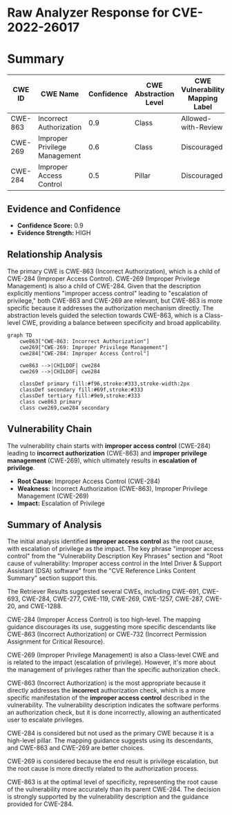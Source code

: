 # Raw Analyzer Response for CVE-2022-26017

# Summary
| CWE ID | CWE Name | Confidence | CWE Abstraction Level | CWE Vulnerability Mapping Label | CWE-Vulnerability Mapping Notes |
|---|---|---|---|---|---|
| CWE-863 | Incorrect Authorization | 0.9 | Class | Allowed-with-Review | Primary CWE |
| CWE-269 | Improper Privilege Management | 0.6 | Class | Discouraged | Secondary CWE |
| CWE-284 | Improper Access Control | 0.5 | Pillar | Discouraged | Secondary CWE |

## Evidence and Confidence

*   **Confidence Score:** 0.9
*   **Evidence Strength:** HIGH

## Relationship Analysis
The primary CWE is CWE-863 (Incorrect Authorization), which is a child of CWE-284 (Improper Access Control). CWE-269 (Improper Privilege Management) is also a child of CWE-284. Given that the description explicitly mentions "improper access control" leading to "escalation of privilege," both CWE-863 and CWE-269 are relevant, but CWE-863 is more specific because it addresses the authorization mechanism directly. The abstraction levels guided the selection towards CWE-863, which is a Class-level CWE, providing a balance between specificity and broad applicability.

```mermaid
graph TD
    cwe863["CWE-863: Incorrect Authorization"]
    cwe269["CWE-269: Improper Privilege Management"]
    cwe284["CWE-284: Improper Access Control"]
    
    cwe863 -->|CHILDOF| cwe284
    cwe269 -->|CHILDOF| cwe284

    classDef primary fill:#f96,stroke:#333,stroke-width:2px
    classDef secondary fill:#69f,stroke:#333
    classDef tertiary fill:#9e9,stroke:#333
    class cwe863 primary
    class cwe269,cwe284 secondary
```

## Vulnerability Chain
The vulnerability chain starts with **improper access control** (CWE-284) leading to **incorrect authorization** (CWE-863) and **improper privilege management** (CWE-269), which ultimately results in **escalation of privilege**.
  - **Root Cause:** Improper Access Control (CWE-284)
  - **Weakness:** Incorrect Authorization (CWE-863), Improper Privilege Management (CWE-269)
  - **Impact:** Escalation of Privilege

## Summary of Analysis
The initial analysis identified **improper access control** as the root cause, with escalation of privilege as the impact. The key phrase "improper access control" from the "Vulnerability Description Key Phrases" section and "Root cause of vulnerability: Improper access control in the Intel Driver & Support Assistant (DSA) software" from the "CVE Reference Links Content Summary" section support this.

The Retriever Results suggested several CWEs, including CWE-691, CWE-693, CWE-284, CWE-277, CWE-119, CWE-269, CWE-1257, CWE-287, CWE-20, and CWE-1288.

CWE-284 (Improper Access Control) is too high-level. The mapping guidance discourages its use, suggesting more specific descendants like CWE-863 (Incorrect Authorization) or CWE-732 (Incorrect Permission Assignment for Critical Resource).

CWE-269 (Improper Privilege Management) is also a Class-level CWE and is related to the impact (escalation of privilege). However, it's more about the management of privileges rather than the specific authorization check.

CWE-863 (Incorrect Authorization) is the most appropriate because it directly addresses the **incorrect** authorization check, which is a more specific manifestation of the **improper access control** described in the vulnerability. The vulnerability description indicates the software performs an authorization check, but it is done incorrectly, allowing an authenticated user to escalate privileges.

CWE-284 is considered but not used as the primary CWE because it is a high-level pillar. The mapping guidance suggests using its descendants, and CWE-863 and CWE-269 are better choices.

CWE-269 is considered because the end result is privilege escalation, but the root cause is more directly related to the authorization process.

CWE-863 is at the optimal level of specificity, representing the root cause of the vulnerability more accurately than its parent CWE-284. The decision is strongly supported by the vulnerability description and the guidance provided for CWE-284.